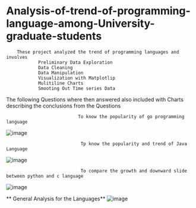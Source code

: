 # Analysis-of-trend-of-programming-language-among-University-graduate-students

        These project analyzed the trend of programming languages and involves 
                Preliminary Data Exploration 
                Data Cleaning
                Data Manipulation
                Visualization with Matplotlip
                Mulitiline Charts
                Smooting Out Time series Data
        
     
        
  The following Questions where then answered also included with Charts describing the conclusions from the Questions
                               
                               
                               To know the popularity of go programming language
                               
![image](https://user-images.githubusercontent.com/64482231/185468041-10db582e-9b3a-4067-8020-cd7b3cbebffd.png)



                                Tp know the popularity and trend of Java Language

![image](https://user-images.githubusercontent.com/64482231/185468965-8cf739a8-9001-4d72-93c7-c5cac3a95e84.png)


                                To compare the growth and downward slide between python and c language
  
![image](https://user-images.githubusercontent.com/64482231/185473836-a97f4375-7ceb-425c-b591-214914663e86.png)


** General Analysis for the Languages**
![image](https://user-images.githubusercontent.com/64482231/185476412-dc703d21-1d98-45e8-8d41-c84100846f32.png)
